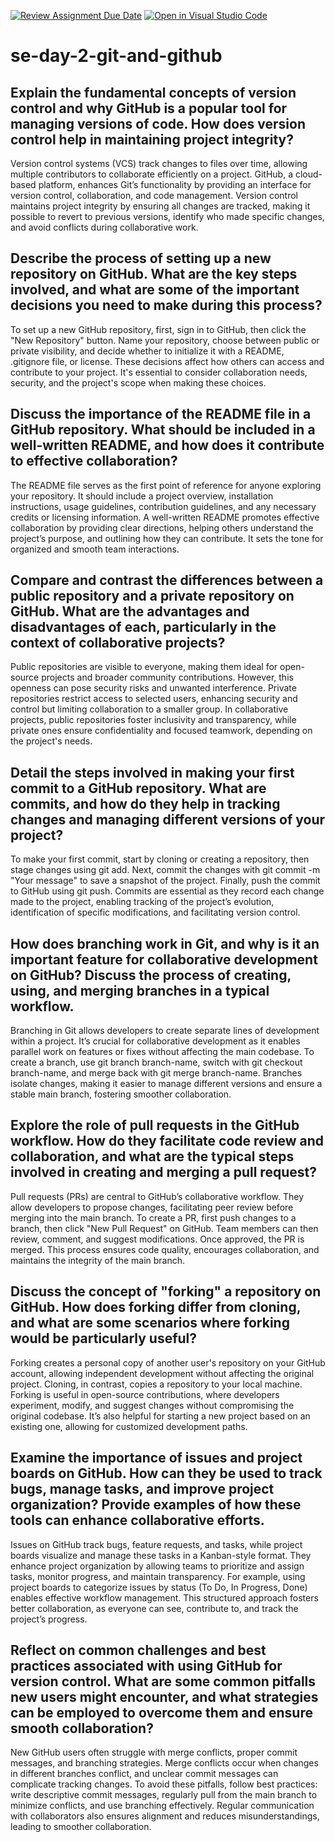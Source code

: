 [![Review Assignment Due Date](https://classroom.github.com/assets/deadline-readme-button-22041afd0340ce965d47ae6ef1cefeee28c7c493a6346c4f15d667ab976d596c.svg)](https://classroom.github.com/a/8wgCKhpZ)
[![Open in Visual Studio Code](https://classroom.github.com/assets/open-in-vscode-2e0aaae1b6195c2367325f4f02e2d04e9abb55f0b24a779b69b11b9e10269abc.svg)](https://classroom.github.com/online_ide?assignment_repo_id=15595896&assignment_repo_type=AssignmentRepo)
# se-day-2-git-and-github
## Explain the fundamental concepts of version control and why GitHub is a popular tool for managing versions of code. How does version control help in maintaining project integrity?
Version control systems (VCS) track changes to files over time, allowing multiple contributors to collaborate efficiently on a project. GitHub, a cloud-based platform, enhances Git’s functionality by providing an interface for version control, collaboration, and code management. Version control maintains project integrity by ensuring all changes are tracked, making it possible to revert to previous versions, identify who made specific changes, and avoid conflicts during collaborative work.

## Describe the process of setting up a new repository on GitHub. What are the key steps involved, and what are some of the important decisions you need to make during this process?
To set up a new GitHub repository, first, sign in to GitHub, then click the "New Repository" button. Name your repository, choose between public or private visibility, and decide whether to initialize it with a README, .gitignore file, or license. These decisions affect how others can access and contribute to your project. It's essential to consider collaboration needs, security, and the project's scope when making these choices.

## Discuss the importance of the README file in a GitHub repository. What should be included in a well-written README, and how does it contribute to effective collaboration?
The README file serves as the first point of reference for anyone exploring your repository. It should include a project overview, installation instructions, usage guidelines, contribution guidelines, and any necessary credits or licensing information. A well-written README promotes effective collaboration by providing clear directions, helping others understand the project’s purpose, and outlining how they can contribute. It sets the tone for organized and smooth team interactions.

## Compare and contrast the differences between a public repository and a private repository on GitHub. What are the advantages and disadvantages of each, particularly in the context of collaborative projects?
Public repositories are visible to everyone, making them ideal for open-source projects and broader community contributions. However, this openness can pose security risks and unwanted interference. Private repositories restrict access to selected users, enhancing security and control but limiting collaboration to a smaller group. In collaborative projects, public repositories foster inclusivity and transparency, while private ones ensure confidentiality and focused teamwork, depending on the project's needs.

## Detail the steps involved in making your first commit to a GitHub repository. What are commits, and how do they help in tracking changes and managing different versions of your project?
To make your first commit, start by cloning or creating a repository, then stage changes using git add. Next, commit the changes with git commit -m "Your message" to save a snapshot of the project. Finally, push the commit to GitHub using git push. Commits are essential as they record each change made to the project, enabling tracking of the project’s evolution, identification of specific modifications, and facilitating version control.

## How does branching work in Git, and why is it an important feature for collaborative development on GitHub? Discuss the process of creating, using, and merging branches in a typical workflow.
Branching in Git allows developers to create separate lines of development within a project. It’s crucial for collaborative development as it enables parallel work on features or fixes without affecting the main codebase. To create a branch, use git branch branch-name, switch with git checkout branch-name, and merge back with git merge branch-name. Branches isolate changes, making it easier to manage different versions and ensure a stable main branch, fostering smoother collaboration.

## Explore the role of pull requests in the GitHub workflow. How do they facilitate code review and collaboration, and what are the typical steps involved in creating and merging a pull request?
Pull requests (PRs) are central to GitHub’s collaborative workflow. They allow developers to propose changes, facilitating peer review before merging into the main branch. To create a PR, first push changes to a branch, then click "New Pull Request" on GitHub. Team members can then review, comment, and suggest modifications. Once approved, the PR is merged. This process ensures code quality, encourages collaboration, and maintains the integrity of the main branch.

## Discuss the concept of "forking" a repository on GitHub. How does forking differ from cloning, and what are some scenarios where forking would be particularly useful?
Forking creates a personal copy of another user's repository on your GitHub account, allowing independent development without affecting the original project. Cloning, in contrast, copies a repository to your local machine. Forking is useful in open-source contributions, where developers experiment, modify, and suggest changes without compromising the original codebase. It’s also helpful for starting a new project based on an existing one, allowing for customized development paths.

## Examine the importance of issues and project boards on GitHub. How can they be used to track bugs, manage tasks, and improve project organization? Provide examples of how these tools can enhance collaborative efforts.
Issues on GitHub track bugs, feature requests, and tasks, while project boards visualize and manage these tasks in a Kanban-style format. They enhance project organization by allowing teams to prioritize and assign tasks, monitor progress, and maintain transparency. For example, using project boards to categorize issues by status (To Do, In Progress, Done) enables effective workflow management. This structured approach fosters better collaboration, as everyone can see, contribute to, and track the project’s progress.

## Reflect on common challenges and best practices associated with using GitHub for version control. What are some common pitfalls new users might encounter, and what strategies can be employed to overcome them and ensure smooth collaboration?
New GitHub users often struggle with merge conflicts, proper commit messages, and branching strategies. Merge conflicts occur when changes in different branches conflict, and unclear commit messages can complicate tracking changes. To avoid these pitfalls, follow best practices: write descriptive commit messages, regularly pull from the main branch to minimize conflicts, and use branching effectively. Regular communication with collaborators also ensures alignment and reduces misunderstandings, leading to smoother collaboration.
